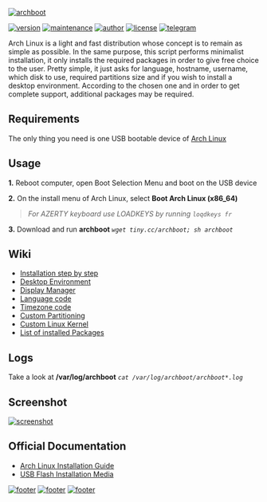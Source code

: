 [![archboot](https://www.archboot.org/assets/images/logo.png)](https://www.archboot.org)

[![version](https://img.shields.io/badge/version-v2.9.2-blue.svg?style=flat&logo=github&?cacheSeconds=3600)](https://github.com/grm34/archboot/releases)
[![maintenance](https://img.shields.io/maintenance/yes/2020.svg?&style=flat&logo=github&?cacheSeconds=3600)](https://github.com/grm34/archboot/pulse)
[![author](https://img.shields.io/badge/author-grm34-red.svg?&style=flat&logo=github&?cacheSeconds=3600)](https://github.com/grm34)
[![license](https://img.shields.io/badge/license-Apache%202.0-blue.svg?style=flat&logo=github&?cacheSeconds=3600)](https://github.com/grm34/archboot/blob/master/LICENSE)
[![telegram](https://img.shields.io/badge/Telegram-chat-red?style=flat&logo=telegram&?cacheSeconds=3600)](https://t.me/archboot)

Arch Linux is a light and fast distribution whose concept is to remain as
simple as possible. In the same purpose, this script performs minimalist
installation, it only installs the required packages in order to give
free choice to the user. Pretty simple, it just asks for language,
hostname, username, which disk to use, required partitions size and
if you wish to install a desktop environment. According to the chosen one
and in order to get complete support, additional packages may be required.

## Requirements

The only thing you need is one USB bootable device of [Arch Linux](https://mir.archlinux.fr/iso/latest)

## Usage

**1.** Reboot computer, open Boot Selection Menu and boot on the USB device

**2.** On the install menu of Arch Linux, select **Boot Arch Linux (x86_64)**

> *For AZERTY keyboard use LOADKEYS by running `loqdkeys fr`*

**3.** Download and run **archboot** *`wget tiny.cc/archboot; sh archboot`*

## Wiki

* [Installation step by step](https://github.com/grm34/archboot/wiki/Installation-step-by-step)
* [Desktop Environment](https://github.com/grm34/archboot/wiki/Desktop-Environment)
* [Display Manager](https://github.com/grm34/archboot/wiki/Display-Manager)
* [Language code](https://github.com/grm34/archboot/wiki/Language-code)
* [Timezone code](https://github.com/grm34/archboot/wiki/Timezone-code)
* [Custom Partitioning](https://github.com/grm34/archboot/wiki/Custom-Partitioning)
* [Custom Linux Kernel](https://github.com/grm34/archboot/wiki/Custom-Linux-Kernel)
* [List of installed Packages](https://github.com/grm34/archboot/wiki/List-of-installed-Packages)

## Logs

Take a look at **/var/log/archboot** *`cat /var/log/archboot/archboot*.log`*

## Screenshot

[![screenshot](https://www.archboot.org/assets/images/screenshot.png)](https://github.com/grm34/archboot#screenshot)

## Official Documentation

* [Arch Linux Installation Guide](https://wiki.archlinux.org/index.php/Installation_guide)
* [USB Flash Installation Media](https://wiki.archlinux.org/index.php/USB_flash_installation_media)

[![footer](https://forthebadge.com/images/badges/built-with-love.svg)](https://github.com/grm34/archboot#official-documentation)
[![footer](https://forthebadge.com/images/badges/for-you.svg)](https://github.com/grm34/archboot#official-documentation)
[![footer](https://forthebadge.com/images/badges/its-not-a-lie-if-you-believe-it.svg)](https://github.com/grm34/archboot#official-documentation)
